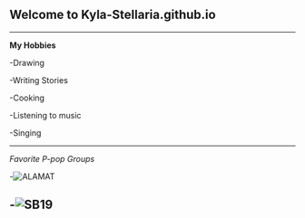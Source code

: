 ## Welcome to Kyla-Stellaria.github.io
---
**My Hobbies**

-Drawing

-Writing Stories

-Cooking

-Listening to music

-Singing

---
*Favorite  P-pop Groups*

-![ALAMAT](https://user-images.githubusercontent.com/118173958/202086306-d9aad824-0ca9-4524-8340-e37d9754fa64.png)

-![SB19](https://user-images.githubusercontent.com/118173958/202086593-724103b6-86f8-43f4-8eed-feb751351ec8.png)
---
